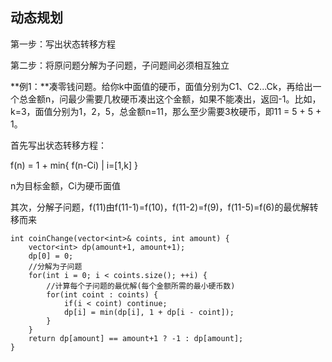 ## 动态规划

第一步：写出状态转移方程

第二步：将原问题分解为子问题，子问题间必须相互独立

**例1：**凑零钱问题。给你k中面值的硬币，面值分别为C1、C2...Ck，再给出一个总金额n，问最少需要几枚硬币凑出这个金额，如果不能凑出，返回-1。比如，k=3，面值分别为1，2，5，总金额n=11，那么至少需要3枚硬币，即11 = 5 + 5 + 1。 

首先写出状态转移方程：

f(n) = 1 + min{ f(n-Ci) | i=[1,k] }

n为目标金额，Ci为硬币面值

其次，分解子问题，f(11)由f(11-1)=f(10)，f(11-2)=f(9)，f(11-5)=f(6)的最优解转移而来

```
int coinChange(vector<int>& coints, int amount) {
	vector<int> dp(amount+1, amount+1);
	dp[0] = 0;
	//分解为子问题
	for(int i = 0; i < coints.size(); ++i) {
		//计算每个子问题的最优解(每个金额所需的最小硬币数)
		for(int coint : coints) {
			if(i < coint) continue;
			dp[i] = min(dp[i], 1 + dp[i - coint]);
		}
	}
	return dp[amount] == amount+1 ? -1 : dp[amount];
}
```

